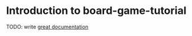 # Introduction to board-game-tutorial

TODO: write [great documentation](http://jacobian.org/writing/what-to-write/)
